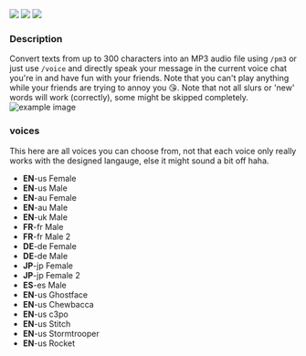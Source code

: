 ![](https://img.shields.io/discord/828676951023550495?color=5865F2&logo=discord&logoColor=white)
![](https://img.shields.io/github/license/Luna-devv/Auditional-Text?maxAge=3600)
![](https://img.shields.io/github/languages/code-size/Luna-devv/Auditional-Text?maxAge=3600)
### Description
Convert texts from up to 300 characters into an MP3 audio file using `/pm3` or just use `/voice` and directly speak your message in the current voice chat you're in and have fun with your friends. Note that you can't play anything while your friends are trying to annoy you 😘.
Note that not all slurs or 'new' words will work (correctly), some might be skipped completely.
![example image](https://c.lunish.nl/r/Gmxz.png)

### voices
This here are all voices you can choose from, not that each voice only really works with the designed langauge, else it might sound a bit off haha.
- **EN**-us Female
- **EN**-us Male
- **EN**-au Female
- **EN**-au Male
- **EN**-uk Male
- **FR**-fr Male
- **FR**-fr Male 2
- **DE**-de Female
- **DE**-de Male
- **JP**-jp Female
- **JP**-jp Female 2
- **ES**-es Male
- **EN**-us Ghostface
- **EN**-us Chewbacca
- **EN**-us c3po
- **EN**-us Stitch
- **EN**-us Stormtrooper
- **EN**-us Rocket

